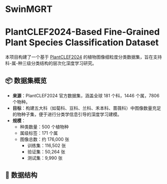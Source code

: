 # SwinMGRT
# PlantCLEF2024-Based Fine-Grained Plant Species Classification Dataset

本项目构建了一个基于 [PlantCLEF2024](https://www.imageclef.org/PlantCLEF2025) 的植物图像细粒度分类数据集，旨在支持科-属-种三级分类结构的层次化深度学习研究。

## 📦 数据集概览

- **来源**：PlantCLEF2024 官方数据集，涵盖全球 181 个科，1446 个属，7806 个物种。
- **目标**：构建五大科（如菊科、豆科、兰科、禾本科、蔷薇科）中图像数量充足的物种子集，便于进行分类学信息引导的深度学习建模。
- **规模**：
  - 种类数量：500 个植物种
  - 属级标签：171 个属
  - 图像总数：约 176,000 张
    - 训练集：116,502 张
    - 验证集：50,264 张
    - 测试集：9,990 张

## 📁 数据结构
